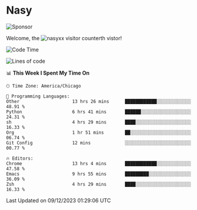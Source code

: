 # Nasy

<!--
<p align="center">
<img height="200" src="https://github-readme-stats.vercel.app/api?username=nasyxx&count_private=true&show_icons=true&theme=dracula&include_all_commits=true"/>
<img height="200" src="https://github-readme-stats.vercel.app/api/top-langs/?username=nasyxx&theme=dracula&hide=html,jupyter+notebook&count_private=true&show_icons=true"/>
</p>

  
----------------
-->

![Sponsor](https://img.shields.io/static/v1.svg?label=Sponsor&message=%E2%9D%A4&logo=GitHub&style=flat&color=pink)
 
Welcome, the ![nasyxx visitor counter](https://count.getloli.com/get/@nasyxx?theme=rule34)th vistor!
 
<!--START_SECTION:waka-->
![Code Time](http://img.shields.io/badge/Code%20Time-4%2C075%20hrs%2035%20mins-blue)

![Lines of code](https://img.shields.io/badge/From%20Hello%20World%20I%27ve%20Written-6.3%20million%20lines%20of%20code-blue)

📊 **This Week I Spent My Time On** 

```text
🕑︎ Time Zone: America/Chicago

💬 Programming Languages: 
Other                    13 hrs 26 mins      ████████████░░░░░░░░░░░░░   48.91 % 
Python                   6 hrs 41 mins       ██████░░░░░░░░░░░░░░░░░░░   24.31 % 
sh                       4 hrs 29 mins       ████░░░░░░░░░░░░░░░░░░░░░   16.33 % 
Org                      1 hr 51 mins        ██░░░░░░░░░░░░░░░░░░░░░░░   06.74 % 
Git Config               12 mins             ░░░░░░░░░░░░░░░░░░░░░░░░░   00.77 % 

🔥 Editors: 
Chrome                   13 hrs 4 mins       ████████████░░░░░░░░░░░░░   47.58 % 
Emacs                    9 hrs 55 mins       █████████░░░░░░░░░░░░░░░░   36.09 % 
Zsh                      4 hrs 29 mins       ████░░░░░░░░░░░░░░░░░░░░░   16.33 % 
```


 Last Updated on 09/12/2023 01:29:06 UTC
<!--END_SECTION:waka-->

<!-- ![visitors](https://visitor-badge.laobi.icu/badge?page_id=nasyxx.nasyxx) -->
